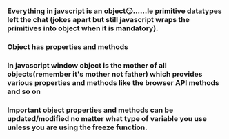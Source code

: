 ### Everything in javscript is an object😏......le primitive datatypes left the chat (jokes apart but still javascript wraps the primitives into object when it is mandatory).
### Object has properties and methods 
### In javascript window object is the mother of all objects(remember it's mother not father) which provides various properties and methods like the browser API methods and so on
### Important object properties and methods can be updated/modified no matter what type of variable you use unless you are using the freeze function.

